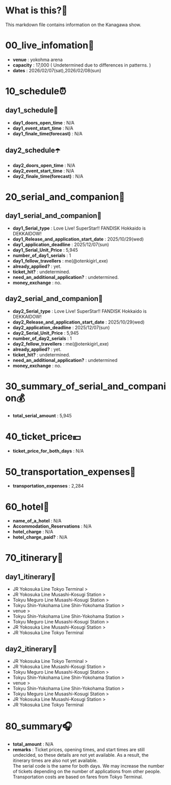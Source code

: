 # What is this?👀
<p>This markdown file contains information on the Kanagawa show.</p>

# 00_live_infomation📅

- **venue** : yokohma arena
- **capacity** : 17,000 ( Undetermined due to differences in patterns. )
- **dates** : 2026/02/07(sat),2026/02/08(sun)

# 10_schedule⏰

## day1_schedule🥁

- **day1_doors_open_time** : N/A
- **day1_event_start_time** : N/A
- **day1_finale_time(forecast)** : N/A

## day2_schedule☂️

- **day2_doors_open_time** : N/A
- **day2_event_start_time** : N/A
- **day2_finale_time(forecast)** : N/A

# 20_serial_and_companion📃

## day1_serial_and_companion🔖

- **day1_Serial_type** : Love Live! SuperStar!! FANDISK Hokkaido is DEKKAIDOW!
- **day1_Release_and_application_start_date** : 2025/10/29(wed)
- **day1_application_deadline** : 2025/12/07(sun)
- **day1_Serial_Unit_Price** : 5,945
- **number_of_day1_serials** : 1
- **day1_fellow_travellers** : me(@otenkigirl_exe)
- **already_applied?** : yet.
- **ticket_hit?** : undetermined.
- **need_an_additional_application?** : undetermined.
- **money_exchange** : no.

## day2_serial_and_companion📰

- **day2_Serial_type** : Love Live! SuperStar!! FANDISK Hokkaido is DEKKAIDOW!
- **day2_Release_and_application_start_date** : 2025/10/29(wed)
- **day2_application_deadline** : 2025/12/07(sun)
- **day2_Serial_Unit_Price** : 5,945
- **number_of_day2_serials** : 1
- **day2_fellow_travellers** : me(@otenkigirl_exe)
- **already_applied?** : yet.
- **ticket_hit?** : undetermined.
- **need_an_additional_application?** : undetermined
- **money_exchange** : no.

# 30_summary_of_serial_and_companion💰

- **total_serial_amount** : 5,945

# 40_ticket_price💴

- **ticket_price_for_both_days** : N/A

# 50_transportation_expenses🚅

- **transportation_expenses** : 2,284

# 60_hotel🏨

- **name_of_a_hotel** : N/A
- **Accommodation_Reservations** : N/A
- **hotel_charge** : N/A
- **hotel_charge_paid?** : N/A

# 70_itinerary🛴

## day1_itinerary🚀

- JR Yokosuka Line Tokyo Terminal >
- JR Yokosuka Line Musashi-Kosugi Station >
- Tokyu Meguro Line Musashi-Kosugi Station >
- Tokyu Shin-Yokohama Line Shin-Yokohama Station >
- venue >
- Tokyu Shin-Yokohama Line Shin-Yokohama Station >
- Tokyu Meguro Line Musashi-Kosugi Station >
- JR Yokosuka Line Musashi-Kosugi Station >
- JR Yokosuka Line Tokyo Terminal

## day2_itinerary🚢

- JR Yokosuka Line Tokyo Terminal >
- JR Yokosuka Line Musashi-Kosugi Station >
- Tokyu Meguro Line Musashi-Kosugi Station >
- Tokyu Shin-Yokohama Line Shin-Yokohama Station >
- venue >
- Tokyu Shin-Yokohama Line Shin-Yokohama Station >
- Tokyu Meguro Line Musashi-Kosugi Station >
- JR Yokosuka Line Musashi-Kosugi Station >
- JR Yokosuka Line Tokyo Terminal

# 80_summary🎧

- **total_amount** : N/A
- **remarks** : Ticket prices, opening times, and start times are still undecided, so these details are not yet available. As a result, the itinerary times are also not yet available.<br>
The serial code is the same for both days. We may increase the number of tickets depending on the number of applications from other people. <br>Transportation costs are based on fares from Tokyo Terminal.
